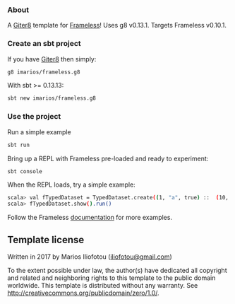 ### About

A [Giter8][g8] template for [Frameless](https://github.com/typelevel/frameless)! Uses g8 v0.13.1. 
Targets Frameless v0.10.1.

### Create an sbt project

If you have [Giter8][g8] then simply:

```bash
g8 imarios/frameless.g8
```

With sbt >= 0.13.13:

```bash
sbt new imarios/frameless.g8
```

### Use the project

Run a simple example

```bash
sbt run
```

Bring up a REPL with Frameless pre-loaded and ready to experiment:

```
sbt console
```

When the REPL loads, try a simple example:

```bash
scala> val fTypedDataset = TypedDataset.create((1, "a", true) ::  (10, "b", false) :: (1, "c", true) :: Nil)
scala> fTypedDataset.show().run()
```

Follow the Frameless [documentation](https://typelevel.org/frameless/) for more examples.


Template license
----------------
Written in 2017 by Marios Iliofotou (iliofotou@gmail.com)

To the extent possible under law, the author(s) have dedicated all copyright and related
and neighboring rights to this template to the public domain worldwide.
This template is distributed without any warranty. See <http://creativecommons.org/publicdomain/zero/1.0/>.

[g8]: http://www.foundweekends.org/giter8/
